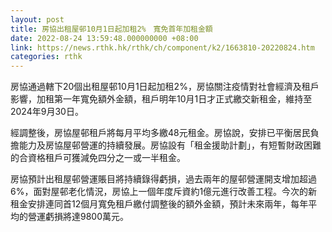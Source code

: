 ```yaml
---
layout: post
title: 房協出租屋邨10月1日起加租2%　寬免首年加租金額
date: 2022-08-24 13:59:48.000000000 +08:00
link: https://news.rthk.hk/rthk/ch/component/k2/1663810-20220824.htm
categories: rthk
---
```


房協通過轄下20個出租屋邨10月1日起加租2%，房協關注疫情對社會經濟及租戶影響，加租第一年寬免額外金額，租戶明年10月1日才正式繳交新租金，維持至2024年9月30日。

經調整後，房協屋邨租戶將每月平均多繳48元租金。房協說，安排已平衡居民負擔能力及房協屋邨營運的持續發展。房協設有「租金援助計劃」，有短暫財政困難的合資格租戶可獲減免四分之一或一半租金。

房協預計出租屋邨營運賬目將持續錄得虧損，過去兩年的屋邨營運開支增加超過6%，面對屋邨老化情況，房協上一個年度斥資約1億元進行改善工程。今次的新租金安排連同首12個月寬免租戶繳付調整後的額外金額，預計未來兩年，每年平均的營運虧損將達9800萬元。
